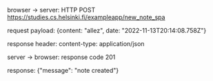 browser -> server: HTTP POST https://studies.cs.helsinki.fi/exampleapp/new_note_spa

request payload:
{content: "allez", date: "2022-11-13T20:14:08.758Z"}

response header:
content-type: application/json

server -> browser: response code 201

response: {"message": "note created"}
